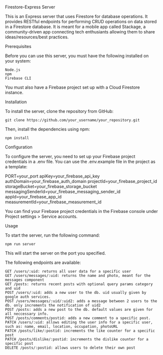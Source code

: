 Firestore-Express Server

This is an Express server that uses Firestore for database operations. It provides RESTful endpoints for performing CRUD operations on data stored in a Firestore database. It is meant for a mobile app called Stackage, a community-driven app connecting tech enthusiants allowing them to share ideas/resources/best practices.


Prerequisites

Before you can use this server, you must have the following installed on your system:

    Node.js
    npm
    Firebase CLI

You must also have a Firebase project set up with a Cloud Firestore instance.


Installation

To install the server, clone the repository from GitHub:

    git clone https://github.com/your_username/your_repository.git

Then, install the dependencies using npm:

    npm install


Configuration

To configure the server, you need to set up your Firebase project credentials in a .env file. You can use the .env.example file in the project as a template:

PORT=your_port
apiKey=your_firebase_api_key
authDomain=your_firebase_auth_domain
projectId=your_firebase_project_id
storageBucket=your_firebase_storage_bucket
messagingSenderId=your_firebase_messaging_sender_id
appId=your_firebase_app_id
measurementId=your_firebase_measurement_id

You can find your Firebase project credentials in the Firebase console under Project settings > Service accounts.


Usage

To start the server, run the following command:

    npm run server

This will start the server on the port you specified.

The following endpoints are available:

    GET /users/:uid: returns all user data for a specific user
    GET /users/messages/:uid: returns the name and photo, meant for the messages component
    GET /posts: returns recent posts with optional query params category and uid
    POST /users/:uid: adds a new user to the db. uid usually given by google auth services.
    POST /users/messages/:uid/:uid2: adds a message between 2 users to the db. only increments the notification of uid2
    POST /posts: adds a new post to the db. default values are given for all neccessary info.
    POST /posts/comments/postid: adds a new comment to a specific post.
    PATCH /users/:uid: allows editing the user info for a specific user, such as: name, email, location, occupation, photoURL
    PATCH /posts/like/:postid: increments the like counter for a specific post
    PATCH /posts/dislike/:postid: increments the dislike counter for a specific post
    DELETE /posts/:postid: allows users to delete their own post 
